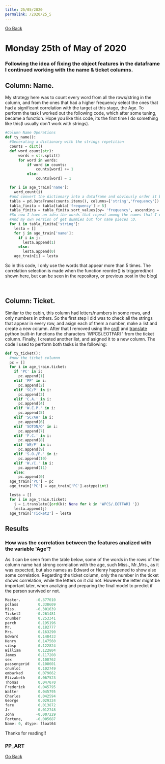 ```yaml
---
title: 25/05/2020
permalink: /2020/25_5
---
```

[Go Back](https://paulb86uk.github.io/PP_ART.github.io/)

# Monday 25th of May of 2020

### Following the idea of fixing the object features in the dataframe I continued working with the name & ticket columns.

## Column: Name. 
My strategy here was to count every word from all the rows/string in the column, and from the ones that had a higher frequency select the ones that had a significant correlation with the target at this stage, the Age. To perform the task I worked out the following code, which after some tuning, became a function. Hope you like this code, its the first time I do something like this(I usually don't work with strings).

```python
#Column Name Operations
def ty_name():
  #Generating a dictionary with the strings repetition
  counts = dict()
  def word_count(str):
      words = str.split()
      for word in words:
          if word in counts:
              counts[word] += 1
          else:
              counts[word] = 1

  for i in age_train['name']:
    word_count(i)
  #and convert the dictionary into a dataframe and obviously order it by freq
  tabla = pd.DataFrame(counts.items(), columns=['string','frequency'])
  tabla_finita = tabla[tabla['frequency'] > 5]
  tabla_finita = tabla_finita.sort_values(by= 'frequency', ascending = False)
  #So now I have an idea the words that repeat among the names that I can try to check against the age.
  #And my own version of get dummies but for name pieces :D. 
  for i in tabla_finita['string']:
    lesta = []
    for j in age_train['name']:
      if i in j:
        lesta.append(1)
      else:
        lesta.append(0)
    age_train[i] = lesta
```
So in this code, I only use the words that appear more than 5 times. The correlation selection is made when the function reorder() is triggered(not shown here, but can be seen in the repository, or previous post in the blog)

&nbsp;
&nbsp;
&nbsp;

## Column: Ticket. 
Similar to the cabin, this column had letters/numbers in some rows, and only numbers in others.
So the first step I did was to check all the strings that appear in every row, and asign each of them a number, make a list and create a new column.
After that I removed using the [ord](https://docs.python.org/3/library/functions.html?highlight=ord#ord)] and [translate](https://docs.python.org/3/library/stdtypes.html?highlight=translate#str.translate) python built-in functions the characters 'WPCS/.EOTFARI ' from the ticket column. 
Finally, I created another list, and asigned it to a new column. The code I used to perform both tasks is the following:

```python
def ty_ticket():
  #now the ticket columnn
  pc = []
  for i in age_train.ticket:
    if 'PC' in i:
      pc.append(1)
    elif 'PP' in i:
      pc.append(2)
    elif 'SC/P' in i:
      pc.append(3)
    elif 'C.A.' in i:
      pc.append(4)
    elif 'W.E.P.' in i:
      pc.append(5)
    elif 'SC/AH' in i:
      pc.append(6)  
    elif 'SOTON/O' in i:
      pc.append(7)
    elif 'F.C.' in i:
      pc.append(8)
    elif 'WE/P' in i:
      pc.append(9)
    elif 'S.O./P.' in i:
      pc.append(10)
    elif 'W./C.' in i:
      pc.append(11)
    else:
      pc.append(0)
  age_train['PC'] = pc
  age_train['PC'] = age_train['PC'].astype(int)

  lesta = []
  for i in age_train.ticket:
    j = i.translate({ord(k): None for k in 'WPCS/.EOTFARI '})
    lesta.append(j)
  age_train['Ticket2'] = lesta
```
## Results
### How was the correlation between the features analized with the variable 'Age'?
As it can be seen from the table below, some of the words in the rows of the column name had strong correlation with the age, such Miss., Mr.,Mrs., as it was expected, but also names as Edward or Henry happened to show also some correlation.
Regarding the ticket column, only the number in the ticket shows correlation, while the letters on it did not. However the letter might be important later, when analizing and preparing the final model to predict if the person survived or not.

```python
Master.       -0.377010
pclass         0.338609
Miss.         -0.301639
Ticket2       -0.261481
cnumber        0.253341
parch          0.195196
Mr.            0.182777
Mrs.           0.163290
Edward         0.148433
Henry          0.147560
sibsp          0.122824
William        0.122804
James          0.117208
sex            0.108762
passengerid    0.108601
cnumloc        0.102749
embarked       0.079662
Elizabeth      0.067523
Thomas         0.047070
Frederick      0.045795
Walter         0.045795
Charles        0.042594
George         0.029324
fare           0.013872
Jr             0.012748
John          -0.007229
Fortune,      -0.005687
Name: 0, dtype: float64
```

Thanks for reading!!

### PP_ART

[Go Back](https://paulb86uk.github.io/PP_ART.github.io/)
